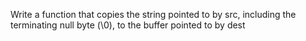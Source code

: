 Write a function that copies the string pointed to by src, including the terminating null byte (\0), to the buffer pointed to by dest 
